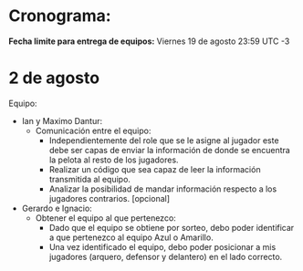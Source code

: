 # Cronograma:
  **Fecha limite para entrega de equipos:** Viernes 19 de agosto 23:59 UTC -3

# 2 de agosto

Equipo:
* Ian y Maximo Dantur:
  * Comunicación entre el equipo:
    * Independientemente del role que se le asigne al jugador este debe ser capas de enviar la información de donde se encuentra la pelota al resto de los jugadores.
    * Realizar un código que sea capaz de leer la información transmitida al equipo.
    * Analizar la posibilidad de mandar información respecto a los jugadores contrarios. [opcional]
* Gerardo e Ignacio:
  * Obtener el equipo al que pertenezco:
    * Dado que el equipo se obtiene por sorteo, debo poder identificar a que pertenezco al equipo Azul o Amarillo.
    * Una vez identificado el equipo, debo poder posicionar a mis jugadores (arquero, defensor y delantero) en el lado correcto.
